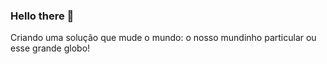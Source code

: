 ### Hello there 👋

Criando uma solução que mude o mundo: o nosso mundinho particular ou esse grande globo!

<!--
**lfmaciel7/lfmaciel7** is a ✨ _special_ ✨ repository because its `README.md` (this file) appears on your GitHub profile.


-->
